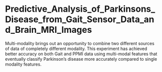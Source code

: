 # Predictive_Analysis_of_Parkinsons_Disease_from_Gait_Sensor_Data_and_Brain_MRI_Images
Multi-modality brings out an opportunity to combine two different sources of data of completely different modality. This experiment has achieved better accuracy on both Gait and PPMI data using multi-modal features that eventually classify Parkinson’s disease more accurately compared to single modality features.
